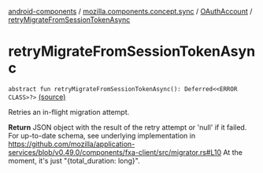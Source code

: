 [android-components](../../index.md) / [mozilla.components.concept.sync](../index.md) / [OAuthAccount](index.md) / [retryMigrateFromSessionTokenAsync](./retry-migrate-from-session-token-async.md)

# retryMigrateFromSessionTokenAsync

`abstract fun retryMigrateFromSessionTokenAsync(): Deferred<<ERROR CLASS>?>` [(source)](https://github.com/mozilla-mobile/android-components/blob/master/components/concept/sync/src/main/java/mozilla/components/concept/sync/OAuthAccount.kt#L230)

Retries an in-flight migration attempt.

**Return**
JSON object with the result of the retry attempt or 'null' if it failed.
For up-to-date schema, see underlying implementation in https://github.com/mozilla/application-services/blob/v0.49.0/components/fxa-client/src/migrator.rs#L10
At the moment, it's just "{total_duration: long}".

